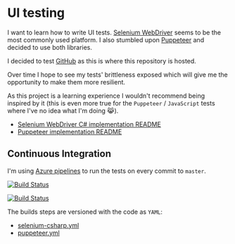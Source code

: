 # UI testing

I want to learn how to write UI tests. [Selenium WebDriver][selenium-webdriver] seems to be the most commonly used platform. I also stumbled upon [Puppeteer][puppeteer] and decided to use both libraries.

I decided to test [GitHub][github] as this is where this repository is hosted.

Over time I hope to see my tests' brittleness exposed which will give me the opportunity to make them more resilient.

As this project is a learning experience I wouldn't recommend being inspired by it (this is even more true for the `Puppeteer` / `JavaScript` tests where I've no idea what I'm doing :joy_cat:).

- [Selenium WebDriver C# implementation README](./selenium-csharp/README.md)
- [Puppeteer implementation README](./puppeteer/README.md)

## Continuous Integration

I'm using [Azure pipelines][azure-pipelines] to run the tests on every commit to `master`.

[![Build Status](https://dev.azure.com/gabrielweyer/ui-testing/_apis/build/status/Selenium%20C%23?branchName=master&label=Selenium%20C%23)](https://dev.azure.com/gabrielweyer/ui-testing/_build/latest?definitionId=11)

[![Build Status](https://dev.azure.com/gabrielweyer/ui-testing/_apis/build/status/Puppeteer?branchName=master&label=Puppeteer)](https://dev.azure.com/gabrielweyer/ui-testing/_build/latest?definitionId=10)

The builds steps are versioned with the code as `YAML`:

- [selenium-csharp.yml](./selenium-csharp.yml)
- [puppeteer.yml](./puppeteer.yml)

[selenium-webdriver]: https://www.seleniumhq.org/projects/webdriver/
[puppeteer]: https://developers.google.com/web/tools/puppeteer/
[github]: https://github.com/
[azure-pipelines]: https://azure.microsoft.com/en-au/services/devops/pipelines/
